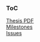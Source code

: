 ### ToC
[Thesis PDF](https://github.com/anthonyjchriste/phd-thesis/blob/master/ChristeAnthonyPhDThesis.pdf)  
[Milestones](https://github.com/anthonyjchriste/phd-thesis/milestones)  
[Issues](https://github.com/anthonyjchriste/phd-thesis/issues)  

